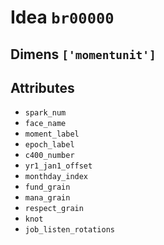# Idea `br00000`

## Dimens `['momentunit']`

## Attributes
- `spark_num`
- `face_name`
- `moment_label`
- `epoch_label`
- `c400_number`
- `yr1_jan1_offset`
- `monthday_index`
- `fund_grain`
- `mana_grain`
- `respect_grain`
- `knot`
- `job_listen_rotations`

